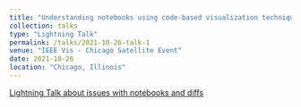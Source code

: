 ```yaml
---
title: "Understanding notebooks using code-based visualization techniques"
collection: talks
type: "Lightning Talk"
permalink: /talks/2021-10-26-talk-1
venue: "IEEE Vis - Chicago Satellite Event"
date: 2021-10-26
location: "Chicago, Illinois"
---
```


[Lightning Talk about issues with notebooks and diffs](https://docs.google.com/presentation/d/1Zy7TkpGenWcgMC2wLDiJfgDfIzY19q3P/edit?usp=sharing&ouid=109402781729893000345&rtpof=true&sd=true)
